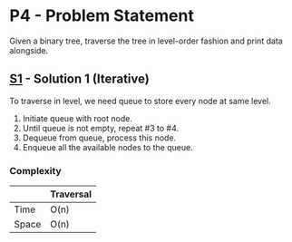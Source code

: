 # P4 - Problem Statement
Given a binary tree, traverse the tree in level-order fashion and print data alongside.

## [S1](https://github.com/Lakshitnagar/DS-ALGO/blob/master/ds/binaryTree/p4/S1.java) - Solution 1 (Iterative)
To traverse in level, we need queue to store every node at same level.
1. Initiate queue with root node.
2. Until queue is not empty, repeat #3 to #4.
3. Dequeue from queue, process this node.
4. Enqueue all the available nodes to the queue. 

### Complexity

|               | Traversal     |
| ------------- | ------------- |
| Time          | O(n)          |
| Space         | O(n)          |
